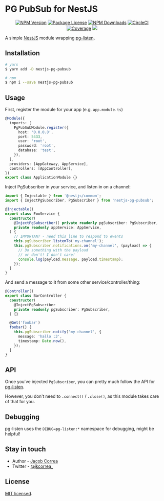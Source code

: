 # PG PubSub for NestJS

<p align="center">
  <a href="https://www.npmjs.com/package/nestjs-pg-pubsub"><img src="https://img.shields.io/npm/v/nestjs-pg-pubsub.svg" alt="NPM Version" /></a>
  <a href="https://www.npmjs.com/package/nestjs-pg-pubsub"><img src="https://img.shields.io/npm/l/nestjs-pg-pubsub.svg" alt="Package License" /></a>
  <a href="https://www.npmjs.com/package/nestjs-pg-pubsub"><img src="https://img.shields.io/npm/dm/nestjs-pg-pubsub.svg" alt="NPM Downloads" /></a>
  <a href="https://circleci.com/gh/jkcorrea/nestjs-pg-pubsub"><img src="https://circleci.com/gh/jkcorrea/nestjs-pg-pubsub.svg?style=svg" alt="CircleCI" /></a>
  <a href="https://codecov.io/gh/jkcorrea/nestjs-pg-pubsub"><img src="https://img.shields.io/codecov/c/gh/jkcorrea/nestjs-pg-pubsub" alt="Coverage" /></a>
  <a href="https://paypal.me/jkcorrea"><img src="https://img.shields.io/badge/Donate-PayPal-dc3d53.svg"/></a>
</p>

A simple [NestJS](https://nestjs.com/) module wrapping [pg-listen](https://github.com/andywer/pg-listen).

## Installation

```bash
# yarn
$ yarn add -D nestjs-pg-pubsub

# npm
$ npm i --save nestjs-pg-pubsub
```

## Usage

First, register the module for your app (e.g. `app.module.ts`)

```ts
@Module({
  imports: [
    PgPubSubModule.register({
      host: '0.0.0.0',
      port: 5433,
      user: 'root',
      password: 'root',
      database: 'test',
    }),
  ],
  providers: [AppGateway, AppService],
  controllers: [AppController],
})
export class ApplicationModule {}
```

Inject PgSubscriber in your service, and listen in on a channel:

```ts
import { Injectable } from '@nestjs/common';
import { InjectPgSubscriber, PgSubscriber } from 'nestjs-pg-pubsub';

@Injectable()
export class FooService {
  constructor(
    @InjectPgSubscriber() private readonly pgSubscriber: PgSubscriber,
    private readonly appService: AppService,
  ) {
    // IMPORTANT - need this line to respond to events
    this.pgSubscriber.listenTo('my-channel');
    this.pgSubscriber.notifications.on('my-channel', (payload) => {
      // Do something with the payload
      // or don't! I don't care!
      console.log(payload.message, payload.timestamp);
    });
  }
}
```

And send a message to it from some other service/controller/thing:

```ts
@Controller()
export class BarController {
  constructor(
    @InjectPgSubscriber
    private readonly pgSubscriber: PgSubscriber,
  ) {}

  @Get('foobar')
  foobar() {
    this.pgSubscriber.notify('my-channel', {
      message: 'hallo :3',
      timestamp: Date.now(),
    });
  }
}
```

## API

Once you've injected `PgSubscriber`, you can pretty much follow the API for [pg-listen](https://github.com/andywer/pg-listen).

However, you don't need to `.connect()` / `.close()`, as this module takes care of that for you.

## Debugging

pg-listen uses the `DEBUG=pg-listen:*` namespace for debugging, might be helpful!

## Stay in touch

- Author - [Jacob Correa](https://github.com/jkcorrea)
- Twitter - [@jkcorrea\_](https://twitter.com/jkcorrea_)

## License

[MIT licensed](LICENSE).
